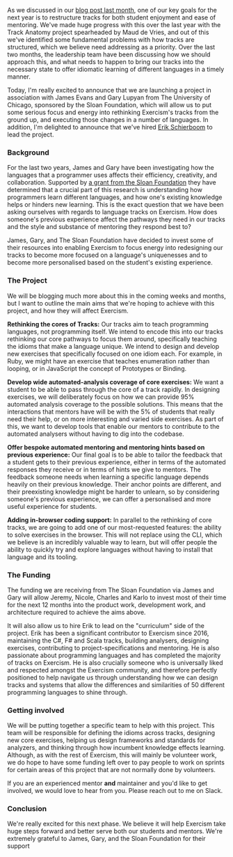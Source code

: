 As we discussed in our [blog post last month](https://exercism.io/blog/whats-next-for-exercism-aug-2019), one of our key goals for the next year is to restructure tracks for both student enjoyment and ease of mentoring. We've made huge progress with this over the last year with the Track Anatomy project spearheaded by Maud de Vries, and out of this we've identified some fundamental problems with how tracks are structured, which we believe need addressing as a priority. Over the last two months, the leadership team have been discussing how we should approach this, and what needs to happen to bring our tracks into the necessary state to offer idiomatic learning of different languages in a timely manner.

Today, I'm really excited to announce that we are launching a project in association with James Evans and Gary Lupyan from The University of Chicago, sponsored by the Sloan Foundation, which will allow us to put some serious focus and energy into rethinking Exercism's tracks from the ground up, and executing those changes in a number of languages. In addition, I'm delighted to announce that we've hired [Erik Schierboom](https://www.erikschierboom.com/about/) to lead the project.

### Background

For the last two years, James and Gary have been investigating how the languages that a programmer uses affects their efficiency, creativity, and collaboration. Supported by [a grant from the Sloan Foundation](https://sloan.org/grant-detail/8001) they have determined that a crucial part of this research is understanding how programmers learn different languages, and how one's existing knowledge helps or hinders new learning. This is the exact question that we have been asking ourselves with regards to language tracks on Exercism. How does someone's previous experience affect the pathways they need in our tracks and the style and substance of mentoring they respond best to?

James, Gary, and The Sloan Foundation have decided to invest some of their resources into enabling Exercism to focus energy into redesigning our tracks to become more focused on a language's uniquenesses and to become more personalised based on the student's existing experience.

### The Project

We will be blogging much more about this in the coming weeks and months, but I want to outline the main aims that we're hoping to achieve with this project, and how they will affect Exercism.

**Rethinking the cores of Tracks:** Our tracks aim to teach programming languages, not programming itself. We intend to encode this into our tracks rethinking our core pathways to focus them around, specifically teaching the idioms that make a language unique. We intend to design and develop new exercises that specifically focused on one idiom each. For example, in Ruby, we might have an exercise that teaches enumeration rather than looping, or in JavaScript the concept of Prototypes or Binding.

**Develop wide automated-analysis coverage of core exercises:** We want a student to be able to pass through the core of a track rapidly. In designing exercises, we will deliberately focus on how we can provide 95% automated analysis coverage to the possible solutions. This means that the interactions that mentors have will be with the 5% of students that really need their help, or on more interesting and varied side exercises. As part of this, we want to develop tools that enable our mentors to contribute to the automated analysers without having to dig into the codebase.

**Offer bespoke automated mentoring and mentoring hints based on previous experience:** Our final goal is to be able to tailor the feedback that a student gets to their previous experience, either in terms of the automated responses they receive or in terms of hints we give to mentors. The feedback someone needs when learning a specific language depends heavily on their previous knowledge. Their anchor points are different, and their preexisting knowledge might be harder to unlearn, so by considering someone's previous experience, we can offer a personalised and more useful experience for students.

**Adding in-browser coding support:** In parallel to the rethinking of core tracks, we are going to add one of our most-requested features: the ability to solve exercises in the browser. This will not replace using the CLI, which we believe is an incredibly valuable way to learn, but will offer people the ability to quickly try and explore languages without having to install that language and its tooling.

### The Funding

The funding we are receiving from The Sloan Foundation via James and Gary will allow Jeremy, Nicole, Charles and Karlo to invest most of their time for the next 12 months into the product work, development work, and architecture required to achieve the aims above.

It will also allow us to hire Erik to lead on the "curriculum" side of the project. Erik has been a significant contributor to Exercism since 2016, maintaining the C#, F# and Scala tracks, building analysers, designing exercises, contributing to project-specifications and mentoring. He is also passionate about programming languages and has completed the majority of tracks on Exercism. He is also crucially someone who is universally liked and respected amongst the Exercism community, and therefore perfectly positioned to help navigate us through understanding how we can design tracks and systems that allow the differences and similarities of 50 different programming languages to shine through.

### Getting involved

We will be putting together a specific team to help with this project. This team will be responsible for defining the idioms across tracks, designing new core exercises, helping us design frameworks and standards for analyzers, and thinking through how incumbent knowledge effects learning.  Although, as with the rest of Exercism, this will mainly be volunteer work, we do hope to have some funding left over to pay people to work on sprints for certain areas of this project that are not normally done by volunteers.

If you are an experienced mentor **and** maintainer and you'd like to get involved, we would love to hear from you. Please reach out to me on Slack.

### Conclusion

We're really excited for this next phase. We believe it will help Exercism take huge steps forward and better serve both our students and mentors. We're extremely grateful to James, Gary, and the Sloan Foundation for their support
